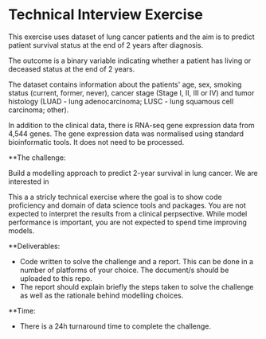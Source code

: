 # Technical Interview Exercise
This exercise uses dataset of lung cancer patients and the aim is to predict patient survival status at the end of 2 years after diagnosis.

The outcome is a binary variable indicating whether a patient has living or deceased status at the end of 2 years.

The dataset contains information about the patients' age, sex, smoking status (current, former, never), cancer stage (Stage I, II, III or IV) and tumor histology (LUAD - lung adenocarcinoma; LUSC - lung squamous cell carcinoma; other).

In addition to the clinical data, there is RNA-seq gene expression data from 4,544 genes. The gene expression data was normalised using standard bioinformatic tools. It does not need to be processed.


**The challenge:

Build a modelling approach to predict 2-year survival in lung cancer.
We are interested in 

This a a stricly technical exercise where the goal is to show code proficiency and domain of data science tools and packages. You are not expected to interpret the results from a clinical perpsective.
While model performance is important, you are not expected to spend time improving models.


**Deliverables:
- Code written to solve the challenge and a report. This can be done in a number of platforms of your choice. The document/s should be uploaded to this repo.
- The report should explain briefly the steps taken to solve the challenge as well as the rationale behind modelling choices.


**Time:
- There is a 24h turnaround time to complete the challenge.
